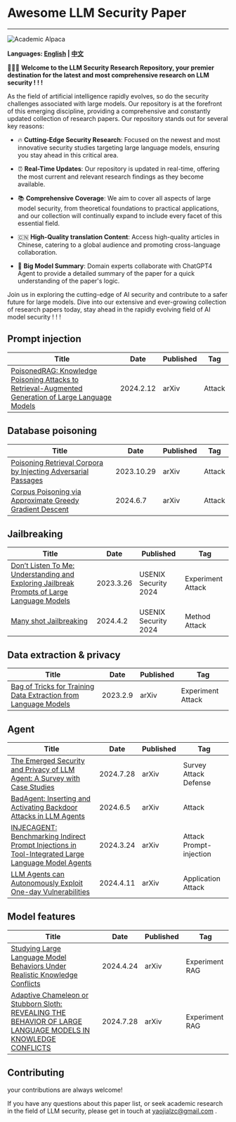 # Awesome LLM Security Paper

---

![Academic Alpaca](resources/DALL·E%202024-07-30%2015.10.44%20-%20An%20academic-looking%20alpaca%20wearing%20scholarly%20glasses%20and%20a%20graduation%20cap%2C%20with%20an%20intellectual%20and%20serious%20expression.%20The%20background%20should%20be%20a%20lib.webp)

**Languages: [English](README.md) | [中文](README_zh.md)**

🎉🎉🎉 **Welcome to the LLM Security Research Repository, your premier destination for the latest and most comprehensive research on LLM security ! ! !**

As the field of artificial intelligence rapidly evolves, so do the security challenges associated with large models. Our repository is at the forefront of this emerging discipline, providing a comprehensive and constantly updated collection of research papers. Our repository stands out for several key reasons:

- 🔥 **Cutting-Edge Security Research**: Focused on the newest and most innovative security studies targeting large language models, ensuring you stay ahead in this critical area.

- ⏰️ **Real-Time Updates**: Our repository is updated in real-time, offering the most current and relevant research findings as they become available.

- 📚️ **Comprehensive Coverage**: We aim to cover all aspects of large model security, from theoretical foundations to practical applications, and our collection will continually expand to include every facet of this essential field.

- 🇨🇳 **High-Quality translation Content**: Access high-quality articles in Chinese, catering to a global audience and promoting cross-language collaboration.

- 🌟 **Big Model Summary**: Domain experts collaborate with ChatGPT4 Agent to provide a detailed summary of the paper for a quick understanding of the paper's logic.

Join us in exploring the cutting-edge of AI security and contribute to a safer future for large models. Dive into our extensive and ever-growing collection of research papers today, stay ahead in the rapidly evolving field of AI model security ! ! !

## Prompt injection

| Title | Date | Published | Tag |
|-------|------|-----------|-----|
| [PoisonedRAG: Knowledge Poisoning Attacks to Retrieval-Augmented Generation of Large Language Models](paper_list/PoisonedRAG_Knowledge_Poisoning_Attacks_to_Retrieval-Augmented_Generation_of_Large_Language_Models.md) | 2024.2.12 | arXiv | Attack |

## Database poisoning

| Title | Date | Published | Tag |
|-------|------|-----------|-----|
| [Poisoning Retrieval Corpora by Injecting Adversarial Passages](paper_list/Poisoning_Retrieval_Corpora_by_Injecting_Adversarial_Passages.md) | 2023.10.29 | arXiv | Attack |
| [Corpus Poisoning via Approximate Greedy Gradient Descent](paper_list/Corpus_Poisoning_via_Approximate_Greedy_Gradient_Descent.md) | 2024.6.7 | arXiv | Attack |

## Jailbreaking

| Title | Date | Published | Tag |
|-------|------|-----------|-----|
| [Don’t Listen To Me: Understanding and Exploring Jailbreak Prompts of Large Language Models](paper_list/Don't_Listen_To_Me:_Understanding_and_Exploring_Jailbreak_Prompts_of_Large_Language_Models.md) | 2023.3.26 | USENIX Security 2024 | Experiment Attack |
| [Many shot Jailbreaking](paper_list/Many_shot_Jailbreaking.md) | 2024.4.2 | USENIX Security 2024 | Method Attack |

## Data extraction & privacy

| Title | Date | Published | Tag |
|-------|------|-----------|-----|
| [Bag of Tricks for Training Data Extraction from Language Models](paper_list/Bag_of_Tricks_for_Training_Data_Extraction_from_Language_Models.md) | 2023.2.9 | arXiv | Experiment Attack |

## Agent

| Title | Date | Published | Tag |
|-------|------|-----------|-----|
| [The Emerged Security and Privacy of LLM Agent: A Survey with Case Studies](paper_list/The_Emerged_Security_and_Privacy_of_LLM_Agent_A_Survey_with_Case_Studies.md) | 2024.7.28 | arXiv | Survey Attack Defense  |
| [BadAgent: Inserting and Activating Backdoor Attacks in LLM Agents](paper_list/Bad_Agent_Inserting_and_Activating_Backdoor_Attacks_in_LLM_Agents.md) | 2024.6.5 | arXiv | Attack |
| [INJECAGENT: Benchmarking Indirect Prompt Injections in Tool-Integrated Large Language Model Agents](paper_list/INJECAGENT_Benchmarking_Indirect_Prompt_Injections_in_Tool-Integrated_Large_Language_Model_Agents.md) | 2024.3.24 | arXiv | Attack Prompt-injection |
| [LLM Agents can Autonomously Exploit One-day Vulnerabilities](paper_list/LLM_Agents_can_Autonomously_Exploit_One-day_Vulnerabilities.md) | 2024.4.11 | arXiv | Application Attack |

## Model features

| Title | Date | Published | Tag |
|-------|------|-----------|-----|
| [Studying Large Language Model Behaviors Under Realistic Knowledge Conflicts](paper_list/Studying_Large_Language_Model_Behaviors_Under_Realistic_Knowledge_Conflicts.md) | 2024.4.24 | arXiv | Experiment RAG |
| [Adaptive Chameleon or Stubborn Sloth: REVEALING THE BEHAVIOR OF LARGE LANGUAGE MODELS IN KNOWLEDGE CONFLICTS](paper_list/Adaptive_Chameleon_or_Stubborn_Sloth_Revealing_the_Behavior_of_Large_Language_Models_in_Knowledge_Conflicts.md) | 2024.7.28 | arXiv | Experiment RAG  |

## Contributing
your contributions are always welcome!

If you have any questions about this paper list, or seek academic research in the field of LLM security, please get in touch at yaojialzc@gmail.com .
